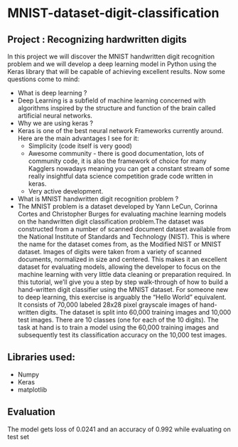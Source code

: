 # MNIST-dataset-digit-classification
## Project : Recognizing hardwritten digits

In this project we will discover the MNIST handwritten digit recognition problem and we will develop a deep learning model in Python using the Keras library that will be capable of achieving excellent results. Now some questions come to mind:
- What is deep learning ? 
- Deep Learning is a subfield of machine learning concerned with algorithms inspired by the structure and function of the brain called artificial neural networks.
- Why we are using keras ?
- Keras is one of the best neural network Frameworks currently around. Here are the main advantages I see for it:
  - Simplicity (code itself is very good)
  - Awesome community - there is good documentation, lots of community code, it is also the framework of choice for many Kagglers nowadays meaning you can get a constant stream of some really insightful data science competition grade code written in keras.
  - Very active development.
- What is MNIST handwritten digit recognition problem ?
- The MNIST problem is a dataset developed by Yann LeCun, Corinna Cortes and Christopher Burges for evaluating machine learning models on the handwritten digit classification problem.The dataset was constructed from a number of scanned document dataset available from the National Institute of Standards and Technology (NIST). This is where the name for the dataset comes from, as the Modified NIST or MNIST dataset. Images of digits were taken from a variety of scanned documents, normalized in size and centered. This makes it an excellent dataset for evaluating models, allowing the developer to focus on the machine learning with very little data cleaning or preparation required. In this tutorial, we’ll give you a step by step walk-through of how to build a hand-written digit classifier using the MNIST dataset. For someone new to deep learning, this exercise is arguably the “Hello World” equivalent. It consists of 70,000 labeled 28x28 pixel grayscale images of hand-written digits. The dataset is split into 60,000 training images and 10,000 test images. There are 10 classes (one for each of the 10 digits). The task at hand is to train a model using the 60,000 training images and subsequently test its classification accuracy on the 10,000 test images.

## Libraries used:
- Numpy
- Keras
- matplotlib

## Evaluation 
The model gets loss of 0.0241 and an accuracy of 0.992 while evaluating on test set
